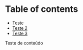 # Table of contents

* [Teste](README.md)
* [Teste 2](teste-2.md)
* [Teste 3](teste-3.md)

Teste de conteúdo
